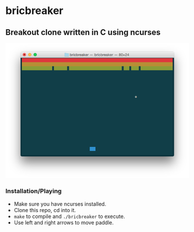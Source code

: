 # bricbreaker
## Breakout clone written in C using ncurses

![Screenshot](screenshot.png)

### Installation/Playing
* Make sure you have ncurses installed.
* Clone this repo, cd into it.
* `make` to compile and `./bricbreaker` to execute.
* Use left and right arrows to move paddle.
